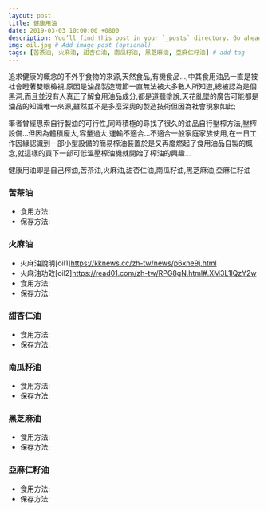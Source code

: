 ```yaml
---
layout: post
title: 健康用油
date: 2019-03-03 10:00:00 +0800
description: You’ll find this post in your `_posts` directory. Go ahead and edit it and re-build the site to see your changes. # Add post description (optional)
img: oil.jpg # Add image post (optional)
tags: [苦茶油, 火麻油, 甜杏仁油, 南瓜籽油, 黑芝麻油, 亞麻仁籽油] # add tag
---
```

追求健康的概念的不外乎食物的來源,天然食品,有機食品...,中其食用油品一直是被社會瞪著雙眼檢視,原因是油品製造環節一直無法被大多數人所知道,總被認為是個黑洞,而且並沒有人真正了解食用油品成分,都是道聽塗說,天花亂墜的廣告可能都是油品的知識唯一來源,雖然並不是多麼深奧的製造技術但因為社會現象如此;

筆者曾經思索自行製油的可行性,同時積極的尋找了很久的油品自行壓榨方法,壓榨設備...但因為體積龐大,容量過大,運輸不適合...不適合一般家庭家族使用,在一日工作因緣認識到一部小型設備的簡易榨油裝置於是又再度燃起了食用油品自製的概念,就這樣的買下一部可低溫壓榨油機就開始了榨油的興趣...

健康用油即是自己榨油,苦茶油,火麻油,甜杏仁油,南瓜籽油,黑芝麻油,亞麻仁籽油

### 苦茶油
* 食用方法:
* 保存方法:
### 火麻油
* 火麻油說明[oil1]https://kknews.cc/zh-tw/news/p6xne9j.html
* 火麻油功效[oil2]https://read01.com/zh-tw/RPG8gN.html#.XM3L1lQzY2w
* 食用方法:
* 保存方法:
### 甜杏仁油
* 食用方法:
* 保存方法:
### 南瓜籽油
* 食用方法:
* 保存方法:
### 黑芝麻油
* 食用方法:
* 保存方法:
### 亞麻仁籽油
* 食用方法:
* 保存方法:
